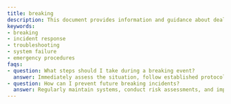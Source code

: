 ```yaml
---
title: breaking
description: This document provides information and guidance about dealing with breaking events, system failures, or disruptions in various contexts.
keywords:
- breaking
- incident response
- troubleshooting
- system failure
- emergency procedures
faqs:
- question: What steps should I take during a breaking event?
  answer: Immediately assess the situation, follow established protocols, and communicate clearly with stakeholders to minimize impact and begin resolution.
- question: How can I prevent future breaking incidents?
  answer: Regularly maintain systems, conduct risk assessments, and implement preventative measures to reduce the likelihood of breaking events.
---
```

<breaking>